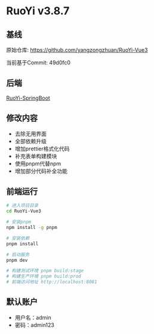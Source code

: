 # RuoYi v3.8.7

## 基线

原始仓库: https://github.com/yangzongzhuan/RuoYi-Vue3

当前基于Commit: 49d0fc0

## 后端

[RuoYi-SpringBoot](https://github.com/XFY9326/RuoYi-SpringBoot)

## 修改内容

- 去除无用界面
- 全部依赖升级
- 增加prettier格式化代码
- 补充表单构建模块
- 使用pnpm代替npm
- 增加部分代码补全功能

## 前端运行

```bash
# 进入项目目录
cd RuoYi-Vue3

# 安装pnpm
npm install -g pnpm

# 安装依赖
pnpm install

# 启动服务
pnpm dev

# 构建测试环境 pnpm build:stage
# 构建生产环境 pnpm build:prod
# 前端访问地址 http://localhost:8081
```

## 默认账户

- 用户名：admin
- 密码：admin123
